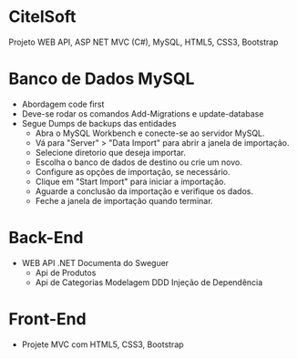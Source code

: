 # CitelSoft
Projeto WEB API,  ASP NET MVC (C#), MySQL, HTML5, CSS3, Bootstrap


# Banco de Dados MySQL
 - Abordagem code first
 - Deve-se rodar os comandos Add-Migrations e update-database
 - Segue Dumps de backups das entidades
    - Abra o MySQL Workbench e conecte-se ao servidor MySQL.
    - Vá para "Server" > "Data Import" para abrir a janela de importação.
    - Selecione diretorio que deseja importar.
    - Escolha o banco de dados de destino ou crie um novo.
    - Configure as opções de importação, se necessário.
    - Clique em "Start Import" para iniciar a importação.
    - Aguarde a conclusão da importação e verifique os dados.
    - Feche a janela de importação quando terminar.
      
# Back-End
  - WEB API .NET Documenta do Sweguer
    - Api de Produtos
    - Api de Categorias
Modelagem DDD
Injeção de Dependência

# Front-End
  - Projete MVC com HTML5, CSS3, Bootstrap


